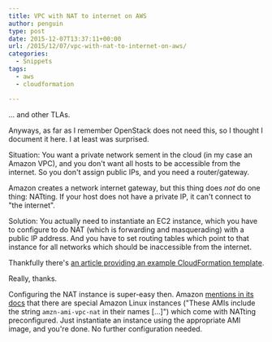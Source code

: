 ```yaml
---
title: VPC with NAT to internet on AWS
author: penguin
type: post
date: 2015-12-07T13:37:11+00:00
url: /2015/12/07/vpc-with-nat-to-internet-on-aws/
categories:
  - Snippets
tags:
  - aws
  - cloudformation

---
```

... and other TLAs.

Anyways, as far as I remember OpenStack does not need this, so I thought I document it here. I at least was surprised.

Situation: You want a private network sement in the cloud (in my case an Amazon VPC), and you don't want all hosts to be accessible from the internet. So you don't assign public IPs, and you need a router/gateway.

Amazon creates a network internet gateway, but this thing does _not_ do one thing: NATting. If your host does not have a private IP, it can't connect to "the internet".

Solution: You actually need to instantiate an EC2 instance, which you have to configure to do NAT (which is forwarding and masquerading) with a public IP address. And you have to set routing tables which point to that instance for all networks which should be inaccessible from the internet.

Thankfully there's [an article providing an example CloudFormation template][1].

Really, thanks.

Configuring the NAT instance is super-easy then. Amazon [mentions in its docs][2] that there are special Amazon Linux instances ("These AMIs include the string <code class="code">amzn-ami-vpc-nat</code> in their names [...]") which come with NATting preconfigured. Just instantiate an instance using the appropriate AMI image, and you're done. No further configuration needed.

 [1]: http://mrbluecoat.blogspot.de/2014/11/aws-cloudformation-template-for-vpc.html
 [2]: http://docs.aws.amazon.com/AmazonVPC/latest/UserGuide/VPC_NAT_Instance.html#basics
